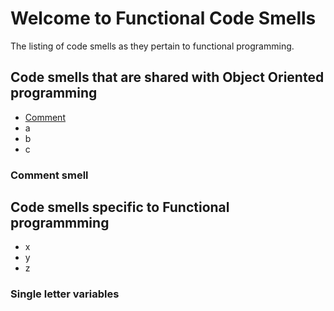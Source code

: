 # Welcome to Functional Code Smells

The listing of code smells as they pertain to functional programming.

## Code smells that are shared with Object Oriented programming 
- [Comment](Comment-smell)
- a
- b
- c

### Comment smell

## Code smells specific to Functional programmming 

- x
- y
- z

### Single letter variables
